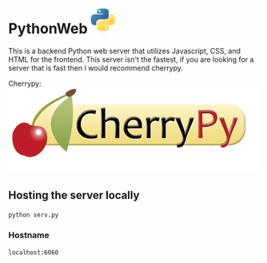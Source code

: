 # PythonWeb <img src="images\pythonlogo.png" alt="PythonWeb Logo" width="50" height="50">
This is a backend Python web server that utilizes Javascript, CSS, and HTML for the frontend. This server isn't the fastest, if you are looking for a server that is fast then I would recommend cherrypy.

Cherrypy:
<a href="https://docs.cherrypy.dev/en/latest/">
    <img src="images/cherrpy.png" alt="Cherrypy">
</a>


## Hosting the server locally
```shell
python serv.py
```
### Hostname 
```shell
localhost:6060
```
